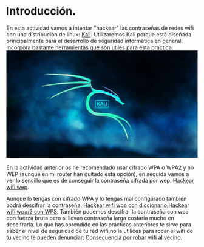 # Introducción.

En esta actividad vamos a intentar "hackear" las contraseñas de redes wifi con una distribución de linux: [Kali](https://es.wikipedia.org/wiki/Kali_Linux). Utilizaremos Kali porque está diseñada principalmente para el desarrollo de seguridad informática en general. Incorpora bastante herramientas que son utiles para esta práctica.![imagen del Kali](imagen/Kali-Linux.jpg)

En la actividad anterior os he recomendado usar cifrado WPA o WPA2 y no WEP (aunque en mi router han quitado esta opción), en seguida vamos a ver lo sencillo que es de conseguir la contraseña cifrada por wep: [Hackear wifi wep](https://nswhuei.github.io/hack-wifi/ActividadRQ3.1).

Aunque lo tengas con cifrado WPA y lo tengas mal configurado también podrá descifrar la contraseña: [Hackear wifi wpa con diccionario](WPA),[Hackear wifi wpa/2 con WPS](WPS). También podemos descifrar la contraseña con wpa con fuerza bruta pero si llevan contraseña larga costaría mucho en descifrarla.
Lo que has aprendido en las prácticas anteriores te sirve para saber el nivel de seguridad de tu red wifi,no la utilices para robar el wifi de tu vecino te pueden denunciar: [Consecuencia por robar wifi al vecino](https://www.tuabogadodefensor.com/robar-wifi/).
